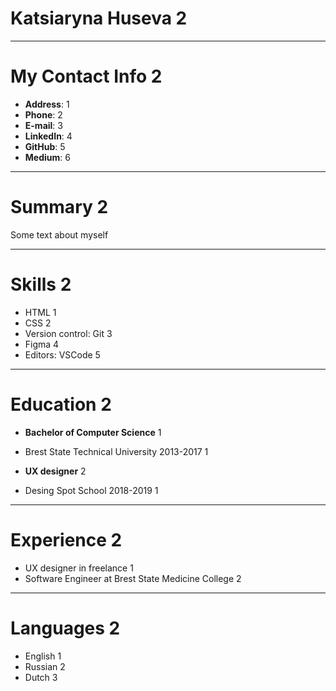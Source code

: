 # Katsiaryna Huseva 2
*******
# My Contact Info 2
* **Address**: 1
* **Phone**: 2
* **E-mail**: 3
* **LinkedIn**: 4
* **GitHub**: 5
* **Medium**: 6
********
# Summary 2
Some text about myself 
********
# Skills 2
* HTML 1
* CSS 2
* Version control: Git 3
* Figma 4
* Editors: VSCode 5
********
# Education 2
* **Bachelor of Computer Science** 1
+ Brest State Technical University 2013-2017 1
* **UX designer** 2
+ Desing Spot School 2018-2019 1
********
# Experience 2
* UX designer in freelance 1
* Software Engineer at Brest State Medicine College 2
********
# Languages 2
* English 1
* Russian 2
* Dutch 3